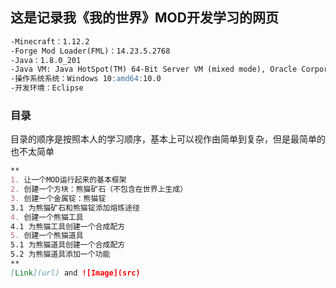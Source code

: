 ## 这是记录我《我的世界》MOD开发学习的网页
```markdown
-Minecraft：1.12.2
-Forge Mod Loader(FML)：14.23.5.2768
-Java：1.8.0_201
-Java VM: Java HotSpot(TM) 64-Bit Server VM (mixed mode), Oracle Corporation
-操作系统系统：Windows 10:amd64:10.0
-开发环境：Eclipse
```
### 目录

目录的顺序是按照本人的学习顺序，基本上可以视作由简单到复杂，但是最简单的也不太简单

```markdown
**
1. 让一个MOD运行起来的基本框架
2. 创建一个方块：熊猫矿石（不包含在世界上生成）
3. 创建一个金属锭：熊猫锭
3.1 为熊猫矿石和熊猫锭添加熔炼途径
4. 创建一个熊猫工具
4.1 为熊猫工具创建一个合成配方
5. 创建一个熊猫道具
5.1 为熊猫道具创建一个合成配方
5.2 为熊猫道具添加一个功能
**
[Link](url) and ![Image](src)
```


